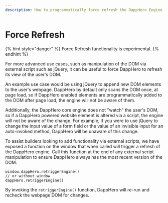 ```yaml
---
description: How to programmatically force refresh the DappHero Engine
---
```


# Force Refresh

{% hint style="danger" %}
Force Refresh functionality is experimental.
{% endhint %}

For more advanced use cases, such as manipulation of the DOM via external script such as jQuery, it can be useful to force DappHero to refresh its view of the user's DOM. 

An example use case would be using jQuery to append new DOM elements to the user's webpage. DappHero by default only scans the DOM once, at page load, so if DappHero enabled elements are programmatically added to the DOM after page load, the engine will not be aware of them.  

Additionally, the DappHero core engine does not "watch" the user's DOM, so if a DappHero powered website element is altered via a script, the engine will not be aware of the change. For example, if you were to use jQuery to change the input value of a form field or the value of an invisible input for an auto-invoked method, DappHero will be unaware of this change. 

To assist builders looking to add functionality via external scripts, we have exposed a function on the window that when called will trigger a refresh of the DappHero engine. Call this function at the end of any external script manipulation to ensure DappHero always has the most recent version of the DOM. 

```text
window.dappHero.retriggerEngine()
// or without window
dappHero.retriggerEngine()
```

By invoking the `retriggerEngine()` function, DappHero will re-run and recheck the webpage DOM for changes. 



